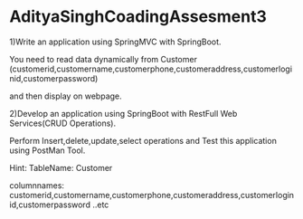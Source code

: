 # AdityaSinghCoadingAssesment3


1)Write an application using SpringMVC with SpringBoot.

You need to read data dynamically from Customer (customerid,customername,customerphone,customeraddress,customerloginid,customerpassword)

 and then display on webpage.





2)Develop an application using SpringBoot with RestFull Web Services(CRUD Operations).

 Perform Insert,delete,update,select operations and Test this application using PostMan Tool.

Hint: TableName: Customer

  columnnames: customerid,customername,customerphone,customeraddress,customerloginid,customerpassword ..etc

